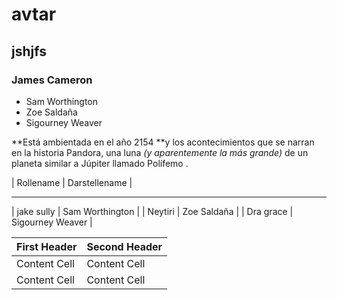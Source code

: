 # avtar
## jshjfs
### James Cameron
 
- Sam Worthington
- Zoe Saldaña 
- Sigourney Weaver


**Está ambientada en el año 2154 **y los acontecimientos que se narran en la historia Pandora, una luna *(y aparentemente la más grande)* de un planeta similar a Júpiter llamado Polífemo .

>

| Rollename | Darstellename |
 -----         -----
| jake sully | Sam Worthington |
| Neytiri | Zoe Saldaña |
| Dra grace | Sigourney Weaver |

| First Header  | Second Header |
| ------------- | ------------- |
| Content Cell  | Content Cell  |
| Content Cell  | Content Cell  |
